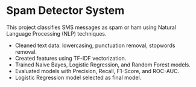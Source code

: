 # Spam Detector System

This project classifies SMS messages as spam or ham using Natural Language Processing (NLP) techniques.

- Cleaned text data: lowercasing, punctuation removal, stopwords removal.
- Created features using TF-IDF vectorization.
- Trained Naive Bayes, Logistic Regression, and Random Forest models.
- Evaluated models with Precision, Recall, F1-Score, and ROC-AUC.
- Logistic Regression model selected as final model.
